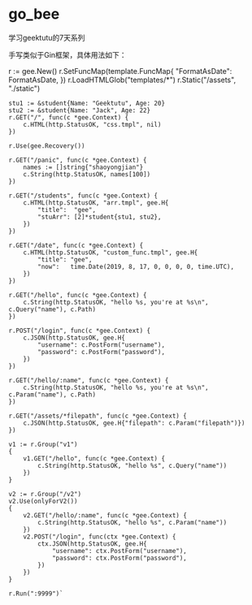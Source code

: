 # go_bee
学习geektutu的7天系列

手写类似于Gin框架，具体用法如下：

r := gee.New()
	r.SetFuncMap(template.FuncMap{
		"FormatAsDate": FormatAsDate,
	})
	r.LoadHTMLGlob("templates/*")
	r.Static("/assets", "./static")

	stu1 := &student{Name: "Geektutu", Age: 20}
	stu2 := &student{Name: "Jack", Age: 22}
	r.GET("/", func(c *gee.Context) {
		c.HTML(http.StatusOK, "css.tmpl", nil)
	})

	r.Use(gee.Recovery())

	r.GET("/panic", func(c *gee.Context) {
		names := []string{"shaoyongjian"}
		c.String(http.StatusOK, names[100])
	})

	r.GET("/students", func(c *gee.Context) {
		c.HTML(http.StatusOK, "arr.tmpl", gee.H{
			"title":  "gee",
			"stuArr": [2]*student{stu1, stu2},
		})
	})

	r.GET("/date", func(c *gee.Context) {
		c.HTML(http.StatusOK, "custom_func.tmpl", gee.H{
			"title": "gee",
			"now":   time.Date(2019, 8, 17, 0, 0, 0, 0, time.UTC),
		})
	})

	r.GET("/hello", func(c *gee.Context) {
		c.String(http.StatusOK, "hello %s, you're at %s\n", c.Query("name"), c.Path)
	})

	r.POST("/login", func(c *gee.Context) {
		c.JSON(http.StatusOK, gee.H{
			"username": c.PostForm("username"),
			"password": c.PostForm("password"),
		})
	})

	r.GET("/hello/:name", func(c *gee.Context) {
		c.String(http.StatusOK, "hello %s, you're at %s\n", c.Param("name"), c.Path)
	})

	r.GET("/assets/*filepath", func(c *gee.Context) {
		c.JSON(http.StatusOK, gee.H{"filepath": c.Param("filepath")})
	})

	v1 := r.Group("v1")
	{
		v1.GET("/hello", func(c *gee.Context) {
			c.String(http.StatusOK, "hello %s", c.Query("name"))
		})
	}

	v2 := r.Group("/v2")
	v2.Use(onlyForV2())
	{
		v2.GET("/hello/:name", func(c *gee.Context) {
			c.String(http.StatusOK, "hello %s", c.Param("name"))
		})
		v2.POST("/login", func(ctx *gee.Context) {
			ctx.JSON(http.StatusOK, gee.H{
				"username": ctx.PostForm("username"),
				"password": ctx.PostForm("password"),
			})
		})
	}

	r.Run(":9999")`
